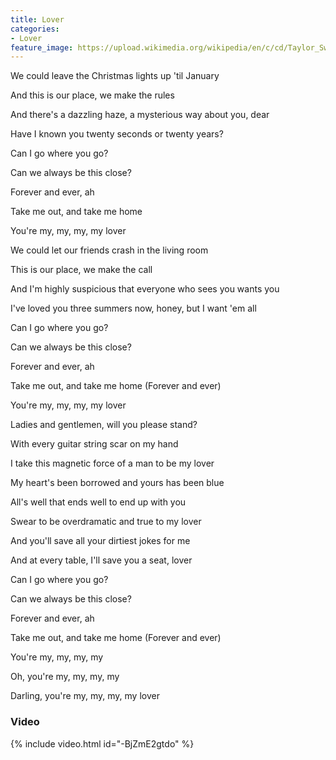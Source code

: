 ```yaml
---
title: Lover
categories:
- Lover
feature_image: https://upload.wikimedia.org/wikipedia/en/c/cd/Taylor_Swift_-_Lover.png
--- 
```

We could leave the Christmas lights up 'til January

And this is our place, we make the rules

And there's a dazzling haze, a mysterious way about you, dear

Have I known you twenty seconds or twenty years?

Can I go where you go?

Can we always be this close?

Forever and ever, ah

Take me out, and take me home

You're my, my, my, my lover

We could let our friends crash in the living room

This is our place, we make the call

And I'm highly suspicious that everyone who sees you wants you

I've loved you three summers now, honey, but I want 'em all

Can I go where you go?

Can we always be this close?

Forever and ever, ah

Take me out, and take me home (Forever and ever)

You're my, my, my, my lover

Ladies and gentlemen, will you please stand?

With every guitar string scar on my hand

I take this magnetic force of a man to be my lover

My heart's been borrowed and yours has been blue

All's well that ends well to end up with you

Swear to be overdramatic and true to my lover

And you'll save all your dirtiest jokes for me

And at every table, I'll save you a seat, lover

Can I go where you go?

Can we always be this close?

Forever and ever, ah

Take me out, and take me home (Forever and ever)

You're my, my, my, my

Oh, you're my, my, my, my

Darling, you're my, my, my, my lover
### Video

{% include video.html id="-BjZmE2gtdo" %}


